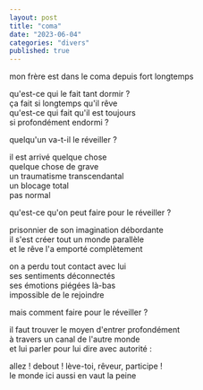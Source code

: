 ```yaml
---
layout: post
title: "coma"
date: "2023-06-04"
categories: "divers"
published: true
---
```


mon frère est dans le coma depuis fort longtemps  

qu'est-ce qui le fait tant dormir ?  
ça fait si longtemps qu'il rêve  
qu'est-ce qui fait qu'il est toujours  
si profondément endormi ?  

quelqu'un va-t-il le réveiller ?  

il est arrivé quelque chose  
quelque chose de grave  
un traumatisme transcendantal  
un blocage total  
pas normal  

qu'est-ce qu'on peut faire pour le réveiller ?  

prisonnier de son imagination débordante  
il s'est créer tout un monde parallèle  
et le rêve l'a emporté complètement  

on a perdu tout contact avec lui  
ses sentiments déconnectés  
ses émotions piégées  là-bas  
impossible de le rejoindre  

mais comment faire pour le réveiller ?  

il faut trouver le moyen d'entrer profondément  
à travers un canal de l'autre monde  
et lui parler pour lui dire avec autorité :  

allez ! debout ! lève-toi, rêveur, participe !  
le monde ici aussi en vaut la peine  
